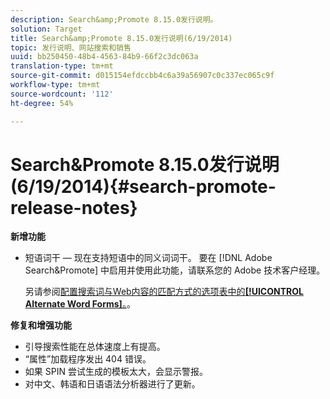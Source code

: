 ```yaml
---
description: Search&amp;Promote 8.15.0发行说明。
solution: Target
title: Search&amp;Promote 8.15.0发行说明(6/19/2014)
topic: 发行说明、网站搜索和销售
uuid: bb250450-48b4-4563-84b9-66f2c3dc063a
translation-type: tm+mt
source-git-commit: d015154efdccbb4c6a39a56907c0c337ec065c9f
workflow-type: tm+mt
source-wordcount: '112'
ht-degree: 54%

---
```



# Search&amp;Promote 8.15.0发行说明(6/19/2014){#search-promote-release-notes}

**新增功能**

* 短语词干 — 现在支持短语中的同义词词干。  要在 [!DNL Adobe Search&Promote] 中启用并使用此功能，请联系您的 Adobe 技术客户经理。

   另请参阅[配置搜索词与Web内容的匹配方式的选项表中的&#x200B;**[!UICONTROL Alternate Word Forms]**。](../c-about-linguistics-menu/c-about-words-and-language.md#task_351A9144A51F4B41923BDBACDEF3B616)。

**修复和增强功能**

* 引导搜索性能在总体速度上有提高。
* “属性”加载程序发出 404 错误。
* 如果 SPIN 尝试生成的模板太大，会显示警报。
* 对中文、韩语和日语语法分析器进行了更新。

